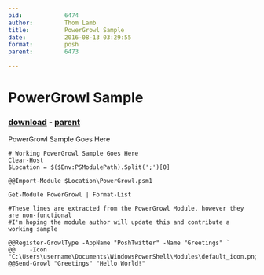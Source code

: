 ```yaml
---
pid:            6474
author:         Thom Lamb
title:          PowerGrowl Sample
date:           2016-08-13 03:29:55
format:         posh
parent:         6473

---
```


# PowerGrowl Sample

### [download](Scripts\6474.ps1) - [parent](Scripts\6473.md)

PowerGrowl Sample Goes Here

```posh
# Working PowerGrowl Sample Goes Here
Clear-Host
$Location = $($Env:PSModulePath).Split(';')[0]

@@Import-Module $Location\PowerGrowl.psm1

Get-Module PowerGrowl | Format-List

#These lines are extracted from the PowerGrowl Module, however they are non-functional
#I'm hoping the module author will update this and contribute a working sample

@@Register-GrowlType -AppName "PoshTwitter" -Name "Greetings" `
@@    -Icon "C:\Users\username\Documents\WindowsPowerShell\Modules\default_icon.png"
@@Send-Growl "Greetings" "Hello World!"
```
